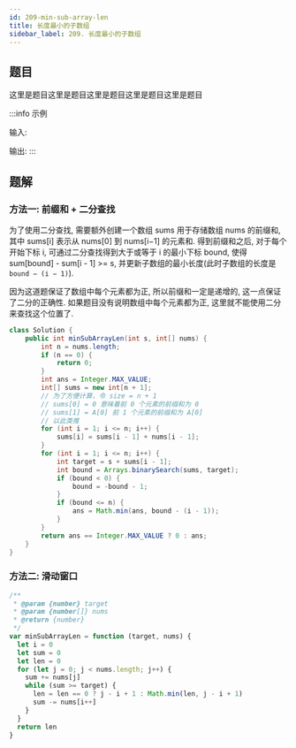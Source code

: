 ```yaml
---
id: 209-min-sub-array-len
title: 长度最小的子数组
sidebar_label: 209. 长度最小的子数组
---
```


## 题目

这里是题目这里是题目这里是题目这里是题目这里是题目

:::info 示例

输入:

输出:
:::

## 题解

### 方法一: 前缀和 + 二分查找

为了使用二分查找, 需要额外创建一个数组 sums 用于存储数组 nums 的前缀和, 其中 sums[i] 表示从 nums[0] 到 nums[i−1] 的元素和. 得到前缀和之后, 对于每个开始下标 i, 可通过二分查找得到大于或等于 i 的最小下标 bound, 使得 sum[bound] - sum[i - 1] >= s, 并更新子数组的最小长度(此时子数组的长度是 `bound − (i − 1)`).

因为这道题保证了数组中每个元素都为正, 所以前缀和一定是递增的, 这一点保证了二分的正确性. 如果题目没有说明数组中每个元素都为正, 这里就不能使用二分来查找这个位置了.

```java
class Solution {
    public int minSubArrayLen(int s, int[] nums) {
        int n = nums.length;
        if (n == 0) {
            return 0;
        }
        int ans = Integer.MAX_VALUE;
        int[] sums = new int[n + 1];
        // 为了方便计算，令 size = n + 1
        // sums[0] = 0 意味着前 0 个元素的前缀和为 0
        // sums[1] = A[0] 前 1 个元素的前缀和为 A[0]
        // 以此类推
        for (int i = 1; i <= n; i++) {
            sums[i] = sums[i - 1] + nums[i - 1];
        }
        for (int i = 1; i <= n; i++) {
            int target = s + sums[i - 1];
            int bound = Arrays.binarySearch(sums, target);
            if (bound < 0) {
                bound = -bound - 1;
            }
            if (bound <= n) {
                ans = Math.min(ans, bound - (i - 1));
            }
        }
        return ans == Integer.MAX_VALUE ? 0 : ans;
    }
}
```

### 方法二: 滑动窗口

```ts
/**
 * @param {number} target
 * @param {number[]} nums
 * @return {number}
 */
var minSubArrayLen = function (target, nums) {
  let i = 0
  let sum = 0
  let len = 0
  for (let j = 0; j < nums.length; j++) {
    sum += nums[j]
    while (sum >= target) {
      len = len == 0 ? j - i + 1 : Math.min(len, j - i + 1)
      sum -= nums[i++]
    }
  }
  return len
}
```
